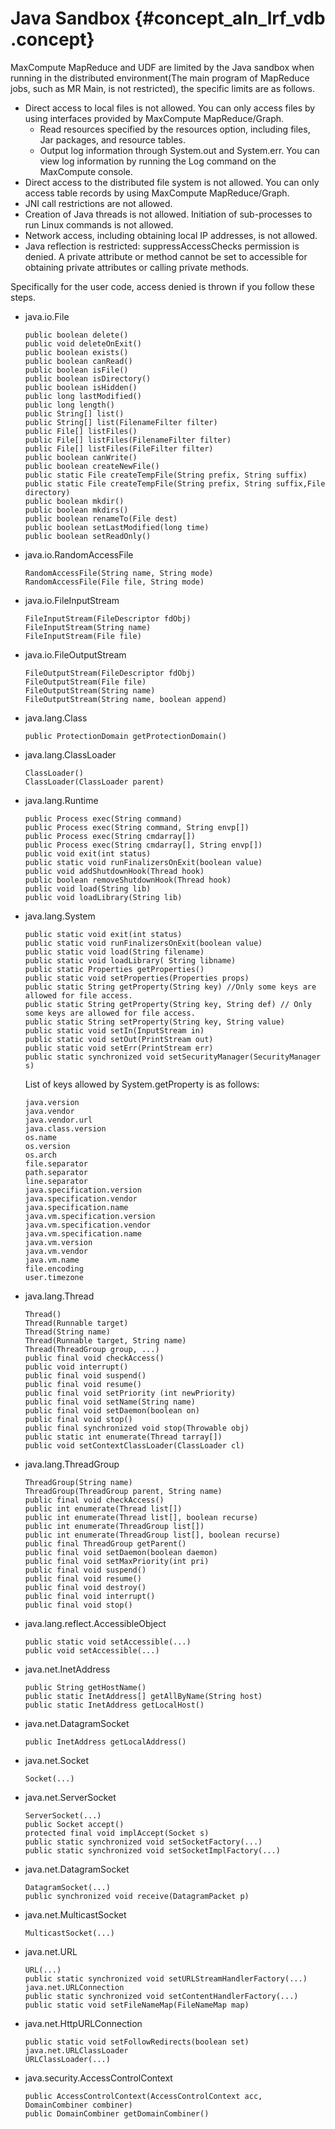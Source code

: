 # Java Sandbox {#concept_aln_lrf_vdb .concept}

MaxCompute MapReduce and UDF are limited by the Java sandbox when running in the distributed environment\(The main program of MapReduce jobs, such as MR Main, is not restricted\), the specific limits are as follows.

-   Direct access to local files is not allowed. You can only access files by using interfaces provided by MaxCompute MapReduce/Graph.
    -   Read resources specified by the resources option, including files, Jar packages, and resource tables.
    -   Output log information through System.out and System.err. You can view log information by running the Log command on the MaxCompute console.
-   Direct access to the distributed file system is not allowed. You can only access table records by using MaxCompute MapReduce/Graph.
-   JNI call restrictions are not allowed.
-   Creation of Java threads is not allowed. Initiation of sub-processes to run Linux commands is not allowed.
-   Network access, including obtaining local IP addresses, is not allowed.
-   Java reflection is restricted: suppressAccessChecks permission is denied. A private attribute or method cannot be set to accessible for obtaining private attributes or calling private methods.

Specifically for the user code, access denied is thrown if you follow these steps.

-   java.io.File

    ```
    public boolean delete()
    public void deleteOnExit()
    public boolean exists()
    public boolean canRead()
    public boolean isFile()
    public boolean isDirectory()
    public boolean isHidden()
    public long lastModified()
    public long length()
    public String[] list()
    public String[] list(FilenameFilter filter)
    public File[] listFiles()
    public File[] listFiles(FilenameFilter filter)
    public File[] listFiles(FileFilter filter)
    public boolean canWrite()
    public boolean createNewFile()
    public static File createTempFile(String prefix, String suffix)
    public static File createTempFile(String prefix, String suffix,File directory)
    public boolean mkdir()
    public boolean mkdirs()
    public boolean renameTo(File dest)
    public boolean setLastModified(long time)
    public boolean setReadOnly()
    ```

-   java.io.RandomAccessFile

    ```
    RandomAccessFile(String name, String mode)
    RandomAccessFile(File file, String mode)
    ```

-   java.io.FileInputStream

    ```
    FileInputStream(FileDescriptor fdObj)
    FileInputStream(String name)
    FileInputStream(File file)
    ```

-   java.io.FileOutputStream

    ```
    FileOutputStream(FileDescriptor fdObj)
    FileOutputStream(File file)
    FileOutputStream(String name)
    FileOutputStream(String name, boolean append)
    ```

-   java.lang.Class

    ```
    public ProtectionDomain getProtectionDomain()
    ```

-   java.lang.ClassLoader

    ```
    ClassLoader()
    ClassLoader(ClassLoader parent)
    ```

-   java.lang.Runtime

    ```
    public Process exec(String command)
    public Process exec(String command, String envp[])
    public Process exec(String cmdarray[])
    public Process exec(String cmdarray[], String envp[])
    public void exit(int status)
    public static void runFinalizersOnExit(boolean value)
    public void addShutdownHook(Thread hook)
    public boolean removeShutdownHook(Thread hook)
    public void load(String lib)
    public void loadLibrary(String lib)
    ```

-   java.lang.System

    ```
    public static void exit(int status)
    public static void runFinalizersOnExit(boolean value)
    public static void load(String filename)
    public static void loadLibrary( String libname)
    public static Properties getProperties()
    public static void setProperties(Properties props)
    public static String getProperty(String key) //Only some keys are allowed for file access.
    public static String getProperty(String key, String def) // Only some keys are allowed for file access.
    public static String setProperty(String key, String value)
    public static void setIn(InputStream in)
    public static void setOut(PrintStream out)
    public static void setErr(PrintStream err)
    public static synchronized void setSecurityManager(SecurityManager s)
    ```

    List of keys allowed by System.getProperty is as follows:

    ```
    java.version
    java.vendor
    java.vendor.url
    java.class.version
    os.name
    os.version
    os.arch
    file.separator
    path.separator
    line.separator
    java.specification.version
    java.specification.vendor
    java.specification.name
    java.vm.specification.version
    java.vm.specification.vendor
    java.vm.specification.name
    java.vm.version
    java.vm.vendor
    java.vm.name
    file.encoding
    user.timezone
    ```

-   java.lang.Thread

    ```
    Thread()
    Thread(Runnable target)
    Thread(String name)
    Thread(Runnable target, String name)
    Thread(ThreadGroup group, ...)
    public final void checkAccess()
    public void interrupt()
    public final void suspend()
    public final void resume()
    public final void setPriority (int newPriority)
    public final void setName(String name)
    public final void setDaemon(boolean on)
    public final void stop()
    public final synchronized void stop(Throwable obj)
    public static int enumerate(Thread tarray[])
    public void setContextClassLoader(ClassLoader cl)
    ```

-   java.lang.ThreadGroup

    ```
    ThreadGroup(String name)
    ThreadGroup(ThreadGroup parent, String name)
    public final void checkAccess()
    public int enumerate(Thread list[])
    public int enumerate(Thread list[], boolean recurse)
    public int enumerate(ThreadGroup list[])
    public int enumerate(ThreadGroup list[], boolean recurse)
    public final ThreadGroup getParent()
    public final void setDaemon(boolean daemon)
    public final void setMaxPriority(int pri)
    public final void suspend()
    public final void resume()
    public final void destroy()
    public final void interrupt()
    public final void stop()
    ```

-   java.lang.reflect.AccessibleObject

    ```
    public static void setAccessible(...)
    public void setAccessible(...)
    ```

-   java.net.InetAddress

    ```
    public String getHostName()
    public static InetAddress[] getAllByName(String host)
    public static InetAddress getLocalHost()
    ```

-   java.net.DatagramSocket

    ```
    public InetAddress getLocalAddress()
    ```

-   java.net.Socket

    ```
    Socket(...)
    ```

-   java.net.ServerSocket

    ```
    ServerSocket(...)
    public Socket accept()
    protected final void implAccept(Socket s)
    public static synchronized void setSocketFactory(...)
    public static synchronized void setSocketImplFactory(...)
    ```

-   java.net.DatagramSocket

    ```
    DatagramSocket(...)
    public synchronized void receive(DatagramPacket p)
    ```

-   java.net.MulticastSocket

    ```
    MulticastSocket(...)
    ```

-   java.net.URL

    ```
    URL(...)
    public static synchronized void setURLStreamHandlerFactory(...)
    java.net.URLConnection
    public static synchronized void setContentHandlerFactory(...)
    public static void setFileNameMap(FileNameMap map)
    ```

-   java.net.HttpURLConnection

    ```
    public static void setFollowRedirects(boolean set)
    java.net.URLClassLoader
    URLClassLoader(...)
    ```

-   java.security.AccessControlContext

    ```
    public AccessControlContext(AccessControlContext acc, DomainCombiner combiner)
    public DomainCombiner getDomainCombiner()
    ```


